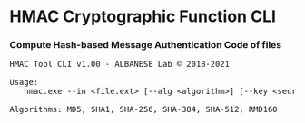 # HMAC Cryptographic Function CLI
### Compute Hash-based Message Authentication Code of files
<PRE>
HMAC Tool CLI v1.00 - ALBANESE Lab © 2018-2021

Usage:
   hmac.exe --in &lt;file.ext&gt; [--alg &lt;algorithm&gt;] [--key &lt;secretkey&gt;]

Algorithms: MD5, SHA1, SHA-256, SHA-384, SHA-512, RMD160
</PRE>
